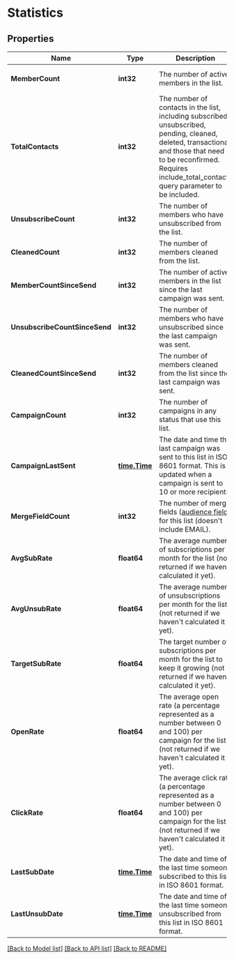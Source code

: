 # Statistics

## Properties
Name | Type | Description | Notes
------------ | ------------- | ------------- | -------------
**MemberCount** | **int32** | The number of active members in the list. | [optional] [default to null]
**TotalContacts** | **int32** | The number of contacts in the list, including subscribed, unsubscribed, pending, cleaned, deleted, transactional, and those that need to be reconfirmed. Requires include_total_contacts query parameter to be included. | [optional] [default to null]
**UnsubscribeCount** | **int32** | The number of members who have unsubscribed from the list. | [optional] [default to null]
**CleanedCount** | **int32** | The number of members cleaned from the list. | [optional] [default to null]
**MemberCountSinceSend** | **int32** | The number of active members in the list since the last campaign was sent. | [optional] [default to null]
**UnsubscribeCountSinceSend** | **int32** | The number of members who have unsubscribed since the last campaign was sent. | [optional] [default to null]
**CleanedCountSinceSend** | **int32** | The number of members cleaned from the list since the last campaign was sent. | [optional] [default to null]
**CampaignCount** | **int32** | The number of campaigns in any status that use this list. | [optional] [default to null]
**CampaignLastSent** | [**time.Time**](time.Time.md) | The date and time the last campaign was sent to this list in ISO 8601 format. This is updated when a campaign is sent to 10 or more recipients. | [optional] [default to null]
**MergeFieldCount** | **int32** | The number of merge fields ([audience field](https://mailchimp.com/help/getting-started-with-merge-tags/)) for this list (doesn&#x27;t include EMAIL). | [optional] [default to null]
**AvgSubRate** | **float64** | The average number of subscriptions per month for the list (not returned if we haven&#x27;t calculated it yet). | [optional] [default to null]
**AvgUnsubRate** | **float64** | The average number of unsubscriptions per month for the list (not returned if we haven&#x27;t calculated it yet). | [optional] [default to null]
**TargetSubRate** | **float64** | The target number of subscriptions per month for the list to keep it growing (not returned if we haven&#x27;t calculated it yet). | [optional] [default to null]
**OpenRate** | **float64** | The average open rate (a percentage represented as a number between 0 and 100) per campaign for the list (not returned if we haven&#x27;t calculated it yet). | [optional] [default to null]
**ClickRate** | **float64** | The average click rate (a percentage represented as a number between 0 and 100) per campaign for the list (not returned if we haven&#x27;t calculated it yet). | [optional] [default to null]
**LastSubDate** | [**time.Time**](time.Time.md) | The date and time of the last time someone subscribed to this list in ISO 8601 format. | [optional] [default to null]
**LastUnsubDate** | [**time.Time**](time.Time.md) | The date and time of the last time someone unsubscribed from this list in ISO 8601 format. | [optional] [default to null]

[[Back to Model list]](../README.md#documentation-for-models) [[Back to API list]](../README.md#documentation-for-api-endpoints) [[Back to README]](../README.md)

